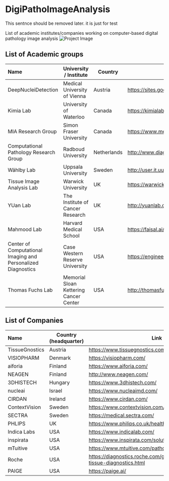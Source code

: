 # DigiPathoImageAnalysis

This sentnce should be removed later. it is just for test

List of academic institutes/companies working on computer-based digital pathology image analysis 
![Project Image](https://github.com/masih4/DigiPathoImageAnalysis/blob/master/project_image.jpg)


## List of Academic groups

| Name | University / Institute | Country | Link |
| :---| --- | --- |  --- |
| DeepNucleiDetection                                         | Medical University of Vienna     | Austria    | https://sites.google.com/view/deepnucleidetection/news|
| Kimia Lab                                                   | University of Waterloo           | Canada     |https://kimialab.uwaterloo.ca/kimia/|
| MIA Research Group                                          | Simon Fraser University          | Canada     | https://www.medicalimageanalysis.com/ |
| Computational Pathology Research Group                      | Radboud University               | Netherlands|http://www.diagnijmegen.nl/index.php/Digital_Pathology|
| Wählby Lab                                                  | Uppsala University               | Sweden     |http://user.it.uu.se/~cli05194/|
| Tissue Image Analysis Lab                                   | Warwick University               | UK         | https://warwick.ac.uk/fac/sci/dcs/research/tia |
| YUan Lab                                                    | The Institute of Cancer Research | UK         | http://yuanlab.org/ |
| Mahmood Lab                                                 | Harvard Medical School           | USA        | https://faisal.ai/|
| Center of Computational Imaging and Personalized Diagnostics| Case Western Reserve University  | USA        |https://engineering.case.edu/centers/ccipd/|
| Thomas Fuchs Lab                                            | Memorial Sloan Kettering Cancer Center  | USA        | http://thomasfuchslab.org/|








## List of Companies
| Name | Country (headquarter) | Link |
| :---| --- | --- |
| TissueGnostics | Austria | https://www.tissuegnostics.com/ |
|VISIOPHARM| Denmark|https://visiopharm.com/|
| aiforia        | Finland | https://www.aiforia.com/ |
| NEAGEN         | Finland |http://www.neagen.com/|
| 3DHISTECH      | Hungary | https://www.3dhistech.com/ |
| nucleai        | Israel  | https://www.nucleaimd.com/|
| CIRDAN         | Ireland | https://www.cirdan.com/ |
| ContextVision  | Sweden  | https://www.contextvision.com/ |
| SECTRA         | Sweden  | https://medical.sectra.com/|
| PHLIPS         | UK      | https://www.philips.co.uk/healthcare/solutions/pathology|
| Indica Labs    | USA     | https://www.indicalab.com/ |
| inspirata      | USA     |  https://www.inspirata.com/solutions/digital-pathology/|
| mTuitive       | USA     |https://www.mtuitive.com/pathology.html|
| Roche          | USA     |https://diagnostics.roche.com/global/en/about/roche-tissue-diagnostics.html|
| PAIGE          | USA     |https://paige.ai/|

